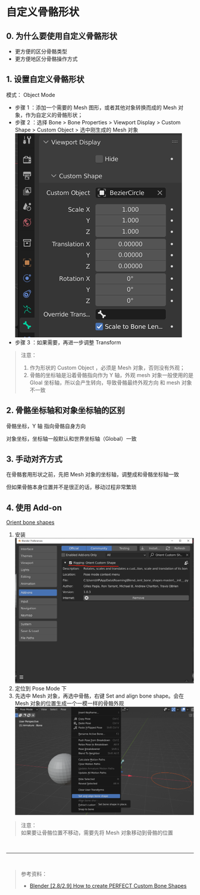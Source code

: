 # 自定义骨骼形状

## 0. 为什么要使用自定义骨骼形状

- 更方便的区分骨骼类型
- 更方便地区分骨骼操作方式

## 1. 设置自定义骨骼形状

模式： Object Mode

- 步骤 1 ：添加一个需要的 Mesh 图形，或者其他对象转换而成的 Mesh 对象，作为自定义的骨骼形状；
- 步骤 2 ：选择 Bone > Bone Properties > Viewport Display > Custom Shape > Custom Object > 选中刚生成的 Mesh 对象
  ![](../../imgs/bone_custom_shape.png)
- 步骤 3 ：如果需要，再进一步调整 Transform

> 注意：
>
> 1. 作为形状的 Custom Object ，必须是 Mesh 对象，否则没有外观；
> 2. 骨骼的坐标轴是沿着骨骼指向作为 Y 轴，外观 mesh 对象一般使用的是 Gloal 坐标轴，所以会产生转向，导致骨骼最终外观方向 和 mesh 对象不一致

## 2. 骨骼坐标轴和对象坐标轴的区别

骨骼坐标，Y 轴 指向骨骼自身方向

对象坐标，坐标轴一般默认和世界坐标轴（Global）一致

## 3. 手动对齐方式

在骨骼套用形状之前，先把 Mesh 对象的坐标轴，调整成和骨骼坐标轴一致

但如果骨骼本身位置并不是很正的话，移动过程非常繁琐

## 4. 使用 Add-on

[Orient bone shapes](https://github.com/scaredyfish/orient_bone_shapes)

1. 安装
   ![](../../imgs/orient_custom_shape_Addon.png)
2. 定位到 Pose Mode 下
3. 先选中 Mesh 对象，再选中骨骼，右键 Set and align bone shape。会在 Mesh 对象的位置生成一个一模一样的骨骼外观
   ![](../../imgs/orient_custom_bone_shape_addon_use.png)

> 注意：  
> 如果要让骨骼位置不移动，需要先将 Mesh 对象移动到骨骼的位置

<br>
<hr>
<br>

> 参考资料：
>
> - [Blender [2.8/2.9] How to create PERFECT Custom Bone Shapes](https://www.youtube.com/watch?v=5Rltnk36PtI)
